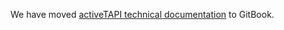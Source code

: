 We have moved [activeTAPI technical documentation](https://docs.activetapi.net/) to GitBook.
<html><meta http-equiv = "refresh" content = "1; url = https://docs.activetapi.net/" /></html>
